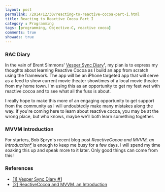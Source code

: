 ```yaml
---
layout: post
permalink: /2014/12/30/reacting-to-reactive-cocoa-part-i.html
title: Reacting to Reactive Cocoa Part I
category : Programming
tags: [programming, Objective-C, reactive cocoa]
comments: true
showads: true
---
```


### RAC Diary

In the vain of Brent Simmons' [Vesper Sync Diary](http://inessential.com/2013/10/01/vesper_sync_diary_1)¹, my plan is to express my thoughts about learning Reactive Cocoa as I build an app from scratch using the framework. The app will be an iPhone targeted app that will serve as a feed to show current movie theater showtimes of a local movie theater from my home town. I'm using this as an opportunity to get my feet wet with reactive cocoa and to see what all the fuss is about.

<!-- more -->

I really hope to make this more of an engaging opportunity to get support from the community as I will undoubtedly make many mistakes along the way. If you're coming here to learn about reactive cocoa, you may be at the wrong place, but who knows, maybe we'll both learn something together.

### MVVM Introduction

For starters, Bob Spryn's recent blog post _ReactiveCocoa and MVVM, an Introduction_[²](http://www.sprynthesis.com/2014/12/06/reactivecocoa-mvvm-introduction/) is enough to keep me busy for a few days. I will spend my time soaking this up and speak more to it later. Only good things can come from this!

### References

* [[1] Vesper Sync Diary #1](http://inessential.com/2013/10/01/vesper_sync_diary_1)
* [[2] ReactiveCocoa and MVVM, an Introduction](http://www.sprynthesis.com/2014/12/06/reactivecocoa-mvvm-introduction/)
